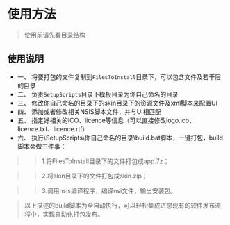 # 使用方法
> 使用前请先看目录结构

## 使用说明

- 一、 将要打包的文件复制到`FilesToInstall`目录下，可以包含文件及若干层的目录
- 二、 负责`SetupScripts`目录下模板目录为你自己命名的目录
- 三、 修改你自己命名的目录下的skin目录下的资源文件及xml脚本来配置UI
- 四、 添加或者修改相关NSIS脚本文件，并与UI相匹配
- 五、 指定好相关的ICO、licence等信息（可以直接修改logo.ico、licence.txt、licence.rtf）
- 六、 执行\SetupScripts\你自己命名的目录\build.bat脚本，一键打包，build脚本会做三件事：
>> 1.将FilesToInstall目录下的文件打包成app.7z；

>> 2.将skin目录下的文件打包成skin.zip；

>> 3.调用nsis编译程序，编译nsi文件，输出安装包。

> 以上描述的build脚本为全自动执行，可以轻松集成进您现有的软件发布流程中，实现自动化打包发布。
